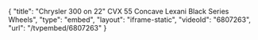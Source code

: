 {
    "title": "Chrysler 300 on 22\" CVX 55 Concave Lexani Black Series Wheels",
    "type": "embed",
    "layout": "iframe-static",
    "videoId": "6807263",
    "url": "\/tvpembed\/6807263"
}